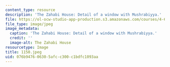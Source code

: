 ```yaml
---
content_type: resource
description: 'The Zahabi House: Detail of a window with Mushrabiyya.'
file: https://ol-ocw-studio-app-production.s3.amazonaws.com/courses/4-615-the-architecture-of-cairo-spring-2002/076b947606305afcc300c1bdfc1093aa_1150.jpeg
file_type: image/jpeg
image_metadata:
  caption: 'The Zahabi House: Detail of a window with Mushrabiyya.'
  credit: ''
  image-alt: The Zahabi House
resourcetype: Image
title: 1150.jpeg
uid: 076b9476-0630-5afc-c300-c1bdfc1093aa
---
```

